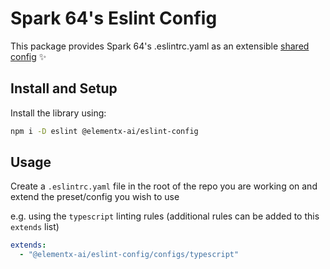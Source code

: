# Spark 64's Eslint Config

This package provides Spark 64's .eslintrc.yaml as an extensible [shared config](https://eslint.org/docs/developer-guide/shareable-configs) :sparkles:

## Install and Setup

Install the library using:

```sh
npm i -D eslint @elementx-ai/eslint-config
```

## Usage

Create a `.eslintrc.yaml` file in the root of the repo you are working on and extend the preset/config you wish to use

e.g. using the `typescript` linting rules (additional rules can be added to this `extends` list)

```yaml
extends:
  - "@elementx-ai/eslint-config/configs/typescript"
```
